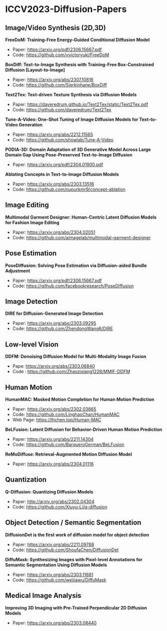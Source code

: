 # ICCV2023-Diffusion-Papers

## Image/Video Synthesis (2D,3D)
**FreeDoM: Training-Free Energy-Guided Conditional Diffusion Model**
- Paper: https://arxiv.org/pdf/2306.15667.pdf
- Code: https://github.com/vvictoryuki/FreeDoM

**BoxDiff: Text-to-Image Synthesis with Training-Free Box-Constrained Diffusion [Layout-to-Image]**
- Paper: https://arxiv.org/abs/2307.10816 
- Code: https://github.com/Sierkinhane/BoxDiff

**Text2Tex: Text-driven Texture Synthesis via Diffusion Models**
- Paper: https://daveredrum.github.io/Text2Tex/static/Text2Tex.pdf
- Code: https://github.com/daveredrum/Text2Tex

**Tune-A-Video: One-Shot Tuning of Image Diffusion Models for Text-to-Video Generation**
- Paper: https://arxiv.org/abs/2212.11565
- Code: https://github.com/showlab/Tune-A-Video

**PODIA-3D: Domain Adaptation of 3D Generative Model Across Large Domain Gap Using Pose-Preserved Text-to-Image Diffusion**
- Paper: https://arxiv.org/pdf/2304.01900.pdf

**Ablating Concepts in Text-to-Image Diffusion Models**
- Paper: https://arxiv.org/abs/2303.13516
- Code: https://github.com/nupurkmr9/concept-ablation

## Image Editing
**Multimodal Garment Designer: Human-Centric Latent Diffusion Models for Fashion Image Editing**
- Paper: https://arxiv.org/abs/2304.02051
- Code: https://github.com/aimagelab/multimodal-garment-designer

## Pose Estimation
**PoseDiffusion: Solving Pose Estimation via Diffusion-aided Bundle Adjustment** 

- Paper: https://arxiv.org/pdf/2306.15667.pdf
- Code: https://github.com/facebookresearch/PoseDiffusion

## Image Detection
**DIRE for Diffusion-Generated Image Detection**
- Paper: https://arxiv.org/abs/2303.09295
- Code: https://github.com/ZhendongWang6/DIRE

## Low-level Vision
**DDFM: Denoising Diffusion Model for Multi-Modality Image Fusion**
- Pape: https://arxiv.org/abs/2303.06840
- Code : https://github.com/Zhaozixiang1228/MMIF-DDFM

## Human Motion
**HumanMAC: Masked Motion Completion for Human Motion Prediction**
- Paper: https://arxiv.org/abs/2302.03665
- Code: https://github.com/LinghaoChan/HumanMAC
- Web Page: https://lhchen.top/Human-MAC
  
**BeLFusion: Latent Diffusion for Behavior-Driven Human Motion Prediction**
- Paper: https://arxiv.org/abs/2211.14304
- Code: https://github.com/BarqueroGerman/BeLFusion

**ReMoDiffuse: Retrieval-Augmented Motion Diffusion Model**
- Paper: https://arxiv.org/abs/2304.01116

## Quantization
**Q-Diffusion: Quantizing Diffusion Models**
- Paper: http://arxiv.org/abs/2302.04304
- Code: https://github.com/Xiuyu-Li/q-diffusion

## Object Detection / Semantic Segmentation
**DiffusionDet is the first work of diffusion model for object detection**
- Paper: https://arxiv.org/abs/2211.09788
- Code: https://github.com/ShoufaChen/DiffusionDet

**DiffuMask: Synthesizing Images with Pixel-level Annotations for Semantic Segmentation Using Diffusion Models**
- Paper: https://arxiv.org/abs/2303.11681
- Code: https://github.com/weijiawu/DiffuMask

## Medical Image Analysis
**Improving 3D Imaging with Pre-Trained Perpendicular 2D Diffusion Models**
- Paper: https://arxiv.org/abs/2303.08440

